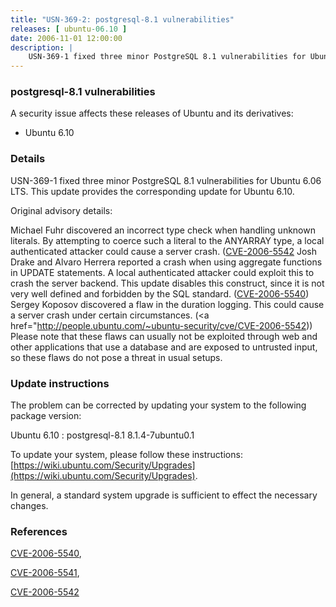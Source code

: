 ```yaml
---
title: "USN-369-2: postgresql-8.1 vulnerabilities"
releases: [ ubuntu-06.10 ]
date: 2006-11-01 12:00:00
description: |
    USN-369-1 fixed three minor PostgreSQL 8.1 vulnerabilities for Ubuntu 6.06 LTS. This update provides the corresponding update for Ubuntu 6.10.
--- 
```

 
### postgresql-8.1 vulnerabilities

A security issue affects these releases of Ubuntu and its derivatives:

* Ubuntu 6.10

### Details

USN-369-1 fixed three minor PostgreSQL 8.1 vulnerabilities for Ubuntu 6.06 LTS. This update provides the corresponding update for Ubuntu 6.10.

Original advisory details:

 Michael Fuhr discovered an incorrect type check when handling unknown literals. By attempting to coerce such a literal to the ANYARRAY type, a local authenticated attacker could cause a server crash. ([CVE-2006-5542](http://people.ubuntu.com/~ubuntu-security/cve/CVE-2006-5541">CVE-2006-5541</a>) Josh Drake and Alvaro Herrera reported a crash when using aggregate functions in UPDATE statements. A local authenticated attacker could exploit this to crash the server backend. This update disables this construct, since it is not very well defined and forbidden by the SQL standard. (<a href="http://people.ubuntu.com/~ubuntu-security/cve/CVE-2006-5540">CVE-2006-5540</a>) Sergey Koposov discovered a flaw in the duration logging. This could cause a server crash under certain circumstances. (<a href="http://people.ubuntu.com/~ubuntu-security/cve/CVE-2006-5542)) Please note that these flaws can usually not be exploited through web and other applications that use a database and are exposed to untrusted input, so these flaws do not pose a threat in usual setups.

### Update instructions

The problem can be corrected by updating your system to the following package version:

Ubuntu 6.10
 : postgresql-8.1 <span>8.1.4-7ubuntu0.1</span>

To update your system, please follow these instructions: [https://wiki.ubuntu.com/Security/Upgrades](https://wiki.ubuntu.com/Security/Upgrades).

In general, a standard system upgrade is sufficient to effect the necessary changes.

### References

 [CVE-2006-5540](http://people.ubuntu.com/~ubuntu-security/cve/CVE-2006-5540), 

 [CVE-2006-5541](http://people.ubuntu.com/~ubuntu-security/cve/CVE-2006-5541), 

 [CVE-2006-5542](http://people.ubuntu.com/~ubuntu-security/cve/CVE-2006-5542)
 
